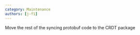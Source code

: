 ```yaml
---
category: Maintenance
authors: [j-f1]
---
```


Move the rest of the syncing protobuf code to the CRDT package
